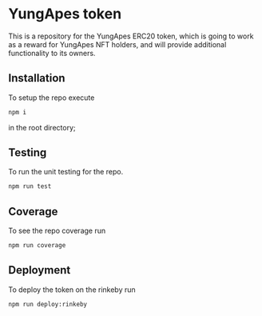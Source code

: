 # YungApes token

This is a repository for the YungApes ERC20 token, which is going to work as a reward for YungApes NFT holders, and will provide additional functionality to its owners.

## Installation

To setup the repo execute
```bash
npm i
```
in the root directory;


## Testing

To run the unit testing for the repo.
```bash
npm run test
```

## Coverage

To see the repo coverage run
```bash
npm run coverage
```

## Deployment

To deploy the token on the rinkeby run
```bash
npm run deploy:rinkeby
```
